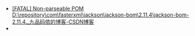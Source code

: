 - [[FATAL] Non-parseable POM D:\repository\com\fasterxml\jackson\jackson-bom\2.11.4\jackson-bom-2.11.4._九品码侬的博客-CSDN博客](https://blog.csdn.net/weixin_44782343/article/details/123836463)
- 